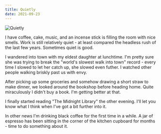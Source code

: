 ```yaml
---
title: Quietly
date: 2021-09-23
---
```


![Quietly](https://source.unsplash.com/l7dbl-sUg3k/1600x900)

I have coffee, cake, music, and an incense stick is filling the room with nice smells. Work is still relatively quiet - at least compared the headless rush of the last few years. Sometimes quiet is good.

I wandered into town with my eldest daughter at lunchtime. I'm pretty sure she was trying to break the "world's slowest walk into town" record - every time I slowed to let her catch up, she slowed even futher. I watched other people walking briskly past us with envy.

After picking up some groceries and somehow drawing a short straw to make dinner, we looked around the bookshop before heading home. Quite miraculously I didn't buy a book. I'm getting better at that.

I finally started reading "The Midnight Library" the other evening. I'll let you know what I think when I've got a bit further into it.

In other news I'm drinking black coffee for the first time in a while. A jar of espresso has been sitting in the corner of the kitchen cupboard for months - time to do something about it.